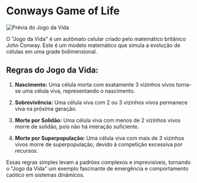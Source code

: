 # Conways Game of Life

![Prévia do Jogo da Vida](https://github.com/uigormarshall/Conway-s-Game-of-Life/assets/40609362/7f94c241-6b09-460d-b3f0-31bcd43e4c84)

O "Jogo da Vida" é um autômato celular criado pelo matemático britânico John Conway. Este é um modelo matemático que simula a evolução de células em uma grade bidimensional.

## Regras do Jogo da Vida:

1. **Nascimento:** Uma célula morta com exatamente 3 vizinhos vivos torna-se uma célula viva, representando o nascimento.

2. **Sobrevivência:** Uma célula viva com 2 ou 3 vizinhos vivos permanece viva na próxima geração.

3. **Morte por Solidão:** Uma célula viva com menos de 2 vizinhos vivos morre de solidão, pois não há interação suficiente.

4. **Morte por Superpopulação:** Uma célula viva com mais de 3 vizinhos vivos morre de superpopulação, devido à competição excessiva por recursos.

Essas regras simples levam a padrões complexos e imprevisíveis, tornando o "Jogo da Vida" um exemplo fascinante de emergência e comportamento caótico em sistemas dinâmicos.

